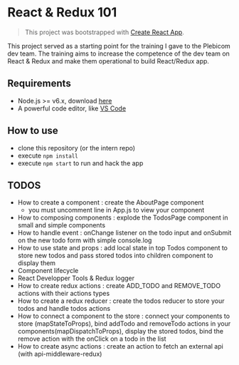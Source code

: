 # React & Redux 101
>This project was bootstrapped with [Create React App](https://github.com/facebookincubator/create-react-app).

This project served as a starting point for the training I gave to the Plebicom dev team.
The training aims to increase the competence of the dev team on React & Redux and make them operational to build React/Redux app.

## Requirements
* Node.js >= v6.x, download [here](https://nodejs.org/en/download)
* A powerful code editor, like [VS Code](https://code.visualstudio.com/#alt-downloads)

## How to use
* clone this repository (or the intern repo)
* execute `npm install`
* execute `npm start` to run and hack the app

## TODOS
* How to create a component : create the AboutPage component
  * you must uncomment line in App.js to view your component
* How to composing components : explode the TodosPage component in small and simple components
* How to handle event : onChange listener on the todo input and onSubmit on the new todo form with simple console.log
* How to use state and props : add local state in top Todos component to store new todos and pass stored todos into children component to display them
* Component lifecycle
* React Developper Tools & Redux logger
* How to create redux actions : create ADD_TODO and REMOVE_TODO actions with their actions types
* How to create a redux reducer : create the todos reducer to store your todos and handle todos actions
* How to connect a component to the store : connect your components to store (mapStateToProps), bind addTodo and removeTodo actions in your components(mapDispatchToProps), display the stored todos, bind the remove action with the onClick on a todo in the list
* How to create async actions : create an action to fetch an external api (with api-middleware-redux)


